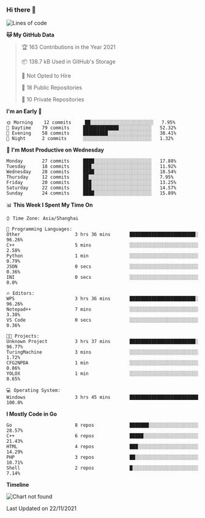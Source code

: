### Hi there 👋

<!--
**pinelliar/pinelliar** is a ✨ _special_ ✨ repository because its `README.md` (this file) appears on your GitHub profile.

Here are some ideas to get you started:

- 🔭 I’m currently working on ...
- 🌱 I’m currently learning ...
- 👯 I’m looking to collaborate on ...
- 🤔 I’m looking for help with ...
- 💬 Ask me about ...
- 📫 How to reach me: ...
- 😄 Pronouns: ...
- ⚡ Fun fact: ...
-->

<!--START_SECTION:waka-->
![Lines of code](https://img.shields.io/badge/From%20Hello%20World%20I%27ve%20Written-104920%20lines%20of%20code-blue)

**🐱 My GitHub Data** 

> 🏆 163 Contributions in the Year 2021
 > 
> 📦 138.7 kB Used in GitHub's Storage 
 > 
> 🚫 Not Opted to Hire
 > 
> 📜 18 Public Repositories 
 > 
> 🔑 10 Private Repositories  
 > 
**I'm an Early 🐤** 

```text
🌞 Morning    12 commits     ██░░░░░░░░░░░░░░░░░░░░░░░   7.95% 
🌆 Daytime    79 commits     █████████████░░░░░░░░░░░░   52.32% 
🌃 Evening    58 commits     █████████░░░░░░░░░░░░░░░░   38.41% 
🌙 Night      2 commits      ░░░░░░░░░░░░░░░░░░░░░░░░░   1.32%

```
📅 **I'm Most Productive on Wednesday** 

```text
Monday       27 commits     ████░░░░░░░░░░░░░░░░░░░░░   17.88% 
Tuesday      18 commits     ███░░░░░░░░░░░░░░░░░░░░░░   11.92% 
Wednesday    28 commits     ████░░░░░░░░░░░░░░░░░░░░░   18.54% 
Thursday     12 commits     ██░░░░░░░░░░░░░░░░░░░░░░░   7.95% 
Friday       20 commits     ███░░░░░░░░░░░░░░░░░░░░░░   13.25% 
Saturday     22 commits     ███░░░░░░░░░░░░░░░░░░░░░░   14.57% 
Sunday       24 commits     ████░░░░░░░░░░░░░░░░░░░░░   15.89%

```


📊 **This Week I Spent My Time On** 

```text
⌚︎ Time Zone: Asia/Shanghai

💬 Programming Languages: 
Other                    3 hrs 36 mins       ████████████████████████░   96.26% 
C++                      5 mins              ░░░░░░░░░░░░░░░░░░░░░░░░░   2.58% 
Python                   1 min               ░░░░░░░░░░░░░░░░░░░░░░░░░   0.79% 
JSON                     0 secs              ░░░░░░░░░░░░░░░░░░░░░░░░░   0.36% 
INI                      0 secs              ░░░░░░░░░░░░░░░░░░░░░░░░░   0.0%

🔥 Editors: 
WPS                      3 hrs 36 mins       ████████████████████████░   96.26% 
Notepad++                7 mins              ░░░░░░░░░░░░░░░░░░░░░░░░░   3.38% 
VS Code                  0 secs              ░░░░░░░░░░░░░░░░░░░░░░░░░   0.36%

🐱‍💻 Projects: 
Unknown Project          3 hrs 37 mins       ████████████████████████░   96.77% 
TuringMachine            3 mins              ░░░░░░░░░░░░░░░░░░░░░░░░░   1.72% 
CFG2NPDA                 1 min               ░░░░░░░░░░░░░░░░░░░░░░░░░   0.86% 
YOLOX                    1 min               ░░░░░░░░░░░░░░░░░░░░░░░░░   0.65%

💻 Operating System: 
Windows                  3 hrs 45 mins       █████████████████████████   100.0%

```

**I Mostly Code in Go** 

```text
Go                       8 repos             ███████░░░░░░░░░░░░░░░░░░   28.57% 
C++                      6 repos             █████░░░░░░░░░░░░░░░░░░░░   21.43% 
HTML                     4 repos             ███░░░░░░░░░░░░░░░░░░░░░░   14.29% 
PHP                      3 repos             ██░░░░░░░░░░░░░░░░░░░░░░░   10.71% 
Shell                    2 repos             █░░░░░░░░░░░░░░░░░░░░░░░░   7.14%

```


**Timeline**

![Chart not found](https://raw.githubusercontent.com/pinelliar/pinelliar/main/charts/bar_graph.png) 


 Last Updated on 22/11/2021
<!--END_SECTION:waka-->
